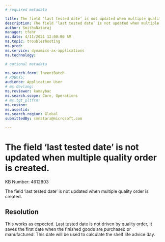 ```yaml
---
# required metadata

title: The field ‘last tested date’ is not updated when multiple quality order is created. 
description: The field ‘last tested date’ is not updated when multiple quality order is created. 
author: SmithaNataraj
manager: tfehr
ms.date: 4/11/2021 12:00:00 AM
ms.topic: troubleshooting
ms.prod: 
ms.service: dynamics-ax-applications
ms.technology: 

# optional metadata

ms.search.form: InventBatch
# ROBOTS: 
audience: Application User
# ms.devlang: 
ms.reviewer: kamaybac
ms.search.scope: Core, Operations
# ms.tgt_pltfrm: 
ms.custom: 
ms.assetid: 
ms.search.region: Global
submittedBy: smnatara@microsoft.com

---
```


# The field ‘last tested date’ is not updated when multiple quality order is created. 

KB Number: 4612803

The field ‘last tested date’ is not updated when multiple quality order is created. 


## Resolution
This works as expected. Last tested date is not driven by quality order, it saves the first date when the finished goods are purchased or manufactured. This date will be used to calculate the shelf life advice day. 


